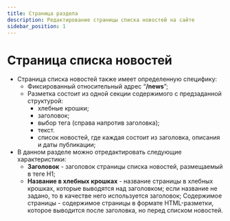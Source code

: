 ```yaml
---
title: Страница раздела
description: Редактирование страницы списка новостей на сайте
sidebar_position: 1
---
```


# Страница списка новостей
* Страница списка новостей также имеет определенную специфику:
    + Фиксированный относительный адрес  “__/news__”;
    + Разметка состоит из одной секции содержимого c предзаданной структурой:
        + хлебные крошки;
        + заголовок;
        + выбор тега (справа напротив заголовка);
        + текст.
        + список новостей, где каждая состоит из заголовка, описания и даты публикации;
* В данном разделе можно отредактировать следующие характеристики:
    + __Заголовок__ - заголовок страницы списка новостей, размещаемый в теге H1;
    + __Название в хлебных крошках__ - название страницы в хлебных крошках, которые выводятся над заголовком; если название не задано, то в качестве него используется заголовок;
Содержимое страницы - содержимое страницы в формате HTML-разметки, которое выводится после заголовка, но перед списком новостей.